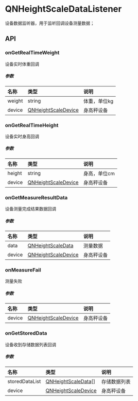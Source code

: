 # QNHeightScaleDataListener

设备数据监听器，用于监听回调设备测量数据；

## API

### onGetRealTimeWeight

设备实时体重回调

##### 参数

| 名称     | 类型                                         | 说明      |
|:-------|:-------------------------------------------|:--------|
| weight | string                                     | 体重，单位kg |
| device | [QNHeightScaleDevice](QNHeightScaleDevice) | 身高秤设备 |

### onGetRealTimeHeight

设备实时身高回调

##### 参数

| 名称     | 类型                                         | 说明      |
|:-------|:-------------------------------------------|:--------|
| height | string                                     | 身高，单位cm |
| device | [QNHeightScaleDevice](QNHeightScaleDevice) | 身高秤设备 |

### onGetMeasureResultData

设备测量完成结果数据回调

##### 参数

| 名称     | 类型                                         | 说明      |
|:-------|:-------------------------------------------|:--------|
| data   | [QNHeightScaleData](QNHeightScaleData)     | 测量数据    |
| device | [QNHeightScaleDevice](QNHeightScaleDevice) | 身高秤设备 |

### onMeasureFail

测量失败

##### 参数

| 名称     | 类型                                         | 说明      |
|:-------|:-------------------------------------------|:--------|
| device | [QNHeightScaleDevice](QNHeightScaleDevice) | 身高秤设备 |

### onGetStoredData

设备收到存储数据列表回调

##### 参数

| 名称             | 类型                                         | 说明      |
|:---------------|:-------------------------------------------|:--------|
| storedDataList | [QNHeightScaleData](QNHeightScaleData)[]   | 存储数据列表  |
| device         | [QNHeightScaleDevice](QNHeightScaleDevice) | 身高秤设备 |
